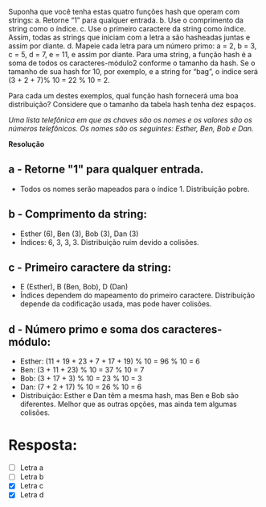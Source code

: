 Suponha que você tenha estas quatro funções hash que operam com strings:
a. Retorne “1” para qualquer entrada.
b. Use o comprimento da string como o índice.
c. Use o primeiro caractere da string como índice. Assim, todas as strings
que iniciam com a letra a são hasheadas juntas e assim por diante.
d. Mapeie cada letra para um número primo: a = 2, b = 3, c = 5, d = 7, e =
11, e assim por diante. Para uma string, a função hash é a soma de todos os caracteres-módulo2 conforme o tamanho da hash. Se o tamanho de sua
hash for 10, por exemplo, e a string for “bag”, o índice será (3 + 2 + 7)% 10 = 22 % 10 = 2.

Para cada um destes exemplos, qual função hash fornecerá uma boa distribuição? Considere que o tamanho da tabela hash tenha dez espaços.

*Uma lista telefônica em que as chaves são os nomes e os valores são os números telefônicos. Os nomes são os seguintes: Esther, Ben, Bob e Dan.*

**Resolução**

## a - Retorne "1" para qualquer entrada.
- Todos os nomes serão mapeados para o índice 1. Distribuição pobre.

## b - Comprimento da string:
- Esther (6), Ben (3), Bob (3), Dan (3)
- Índices: 6, 3, 3, 3. Distribuição ruim devido a colisões.

## c - Primeiro caractere da string:
- E (Esther), B (Ben, Bob), D (Dan)
- Índices dependem do mapeamento do primeiro caractere. Distribuição depende da codificação usada, mas pode haver colisões.

## d - Número primo e soma dos caracteres-módulo:
- Esther: (11 + 19 + 23 + 7 + 17 + 19) % 10 = 96 % 10 = 6
- Ben: (3 + 11 + 23) % 10 = 37 % 10 = 7
- Bob: (3 + 17 + 3) % 10 = 23 % 10 = 3
- Dan: (7 + 2 + 17) % 10 = 26 % 10 = 6
- Distribuição: Esther e Dan têm a mesma hash, mas Ben e Bob são diferentes. Melhor que as outras opções, mas ainda tem algumas colisões.

# **Resposta:**
- [ ] Letra a
- [ ] Letra b
- [x] Letra c
- [x] Letra d